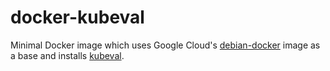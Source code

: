 docker-kubeval
===============

Minimal Docker image which uses Google Cloud's [debian-docker](https://github.com/GoogleCloudPlatform/debian-docker) image as a base and installs [kubeval](https://github.com/garethr/kubeval).
